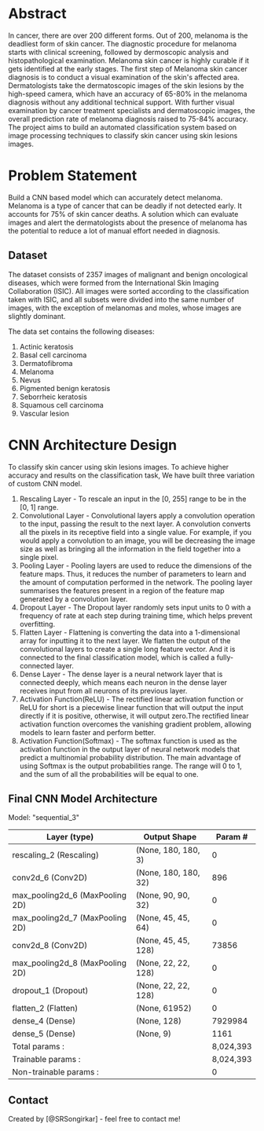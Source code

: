 # Abstract

In cancer, there are over 200 different forms. Out of 200, melanoma is the deadliest form of skin cancer. The diagnostic procedure for melanoma starts with clinical screening, followed by dermoscopic analysis and histopathological examination. Melanoma skin cancer is highly curable if it gets identified at the early stages. The first step of Melanoma skin cancer diagnosis is to conduct a visual examination of the skin's affected area. Dermatologists take the dermatoscopic images of the skin lesions by the high-speed camera, which have an accuracy of 65-80% in the melanoma diagnosis without any additional technical support. With further visual examination by cancer treatment specialists and dermatoscopic images, the overall prediction rate of melanoma diagnosis raised to 75-84% accuracy. The project aims to build an automated classification system based on image processing techniques to classify skin cancer using skin lesions images.

# Problem Statement

Build a CNN based model which can accurately detect melanoma. Melanoma is a type of cancer that can be deadly if not detected early. It accounts for 75% of skin cancer deaths. A solution which can evaluate images and alert the dermatologists about the presence of melanoma has the potential to reduce a lot of manual effort needed in 
diagnosis.

## Dataset
The dataset consists of 2357 images of malignant and benign oncological diseases, which were formed from the International Skin Imaging Collaboration (ISIC). All images were sorted according to the classification taken with ISIC, and all subsets were divided into the same number of images, with the exception of melanomas and moles, whose images are slightly dominant.

The data set contains the following diseases:

1. Actinic keratosis
2. Basal cell carcinoma
3. Dermatofibroma
4. Melanoma
5. Nevus
6. Pigmented benign keratosis
7. Seborrheic keratosis
8. Squamous cell carcinoma
9. Vascular lesion

# CNN Architecture Design

To classify skin cancer using skin lesions images. To achieve higher accuracy and results on the classification task, We have built three variation of custom CNN model.
1. Rescaling Layer - To rescale an input in the [0, 255] range to be in the [0, 1] range.
2. Convolutional Layer - Convolutional layers apply a convolution operation to the input, passing the result to the next layer. A convolution converts all the pixels in its receptive field into a single value. For example, if you would apply a convolution to an image, you will be decreasing the image size as well as bringing all the information in the field together into a single pixel.
3. Pooling Layer - Pooling layers are used to reduce the dimensions of the feature maps. Thus, it reduces the number of parameters to learn and the amount of computation performed in the network. The pooling layer summarises the features present in a region of the feature map generated by a convolution layer.
4. Dropout Layer - The Dropout layer randomly sets input units to 0 with a frequency of rate at each step during training time, which helps prevent overfitting.
5. Flatten Layer - Flattening is converting the data into a 1-dimensional array for inputting it to the next layer. We flatten the output of the convolutional layers to create a single long feature vector. And it is connected to the final classification model, which is called a fully-connected layer.
6. Dense Layer - The dense layer is a neural network layer that is connected deeply, which means each neuron in the dense layer receives input from all neurons of its previous layer.
7. Activation Function(ReLU) - The rectified linear activation function or ReLU for short is a piecewise linear function that will output the input directly if it is positive, otherwise, it will output zero.The rectified linear activation function overcomes the vanishing gradient problem, allowing models to learn faster and perform better.
8. Activation Function(Softmax) - The softmax function is used as the activation function in the output layer of neural network models that predict a multinomial probability distribution. The main advantage of using Softmax is the output probabilities range. The range will 0 to 1, and the sum of all the probabilities will be equal to one.

## Final CNN Model Architecture

Model: "sequential_3"

| Layer (type)           |     Output Shape     |     Param # |  
| ---------------------- | -------------------- | ----------- |
| rescaling_2 (Rescaling)|   (None, 180, 180, 3)|      0      |                                                                  
| conv2d_6 (Conv2D)      |   (None, 180, 180, 32)|      896   |                                                                   
|max_pooling2d_6 (MaxPooling 2D) |   (None, 90, 90, 32) |  0  |                                                                                                          | conv2d_7 (Conv2D)      |     (None, 90, 90, 64) |     18496 | 
|max_pooling2d_7 (MaxPooling 2D) | (None, 45, 45, 64) |    0  |                                                                  
|conv2d_8 (Conv2D)       |   (None, 45, 45, 128) |   73856    |                                                                  
|max_pooling2d_8 (MaxPooling 2D) |  (None, 22, 22, 128) |  0  |                                                                    
| dropout_1 (Dropout)    |     (None, 22, 22, 128) |      0   |                                                                      
| flatten_2 (Flatten)   |      (None, 61952)      |       0   |                                                                    
| dense_4 (Dense)       |      (None, 128)        |   7929984 |                                                                    
| dense_5 (Dense)       |      (None, 9)        |     1161    |                                                                   
|Total params           :                      ||   8,024,393 |
|Trainable params     :                        ||   8,024,393 |
|Non-trainable params   :                      ||           0 |

## Contact
Created by [@SRSongirkar] - feel free to contact me!

